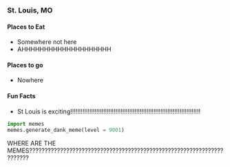 ### St. Louis, MO

#### Places to Eat
- Somewhere not here
- AHHHHHHHHHHHHHHHHHHHH

#### Places to go
- Nowhere

#### Fun Facts
- St Louis is exciting!!!!!!!!!!!!!!!!!!!!!!!!!!!!!!!!!!!!!!!!!!!!!!!!!!!!!!!!!!!!!!!!!!!!!!!!!!!


```python
import memes
memes.generate_dank_meme(level = 9001)
```

WHERE ARE THE MEMES??????????????????????????????????????????????????????????????????????

